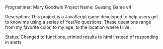Programmer: Mary Goodwin
Project Name: Guesing Game v4

Description: This project is a JavaScript game developed to help users get to know me using a series of Yes/No questions. These questions range from my favorite color, to my age, to the location where I live.

Status: Changed to functions, printed results to html instead of responding in alerts